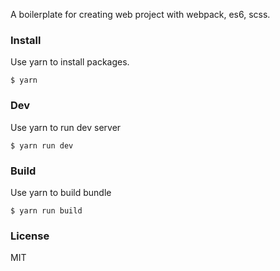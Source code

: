 A boilerplate for creating web project with webpack, es6, scss.

### Install

Use yarn to install packages.

```
$ yarn
```

### Dev

Use yarn to run dev server

```
$ yarn run dev
```

### Build

Use yarn to build bundle

```
$ yarn run build
```

### License

MIT
